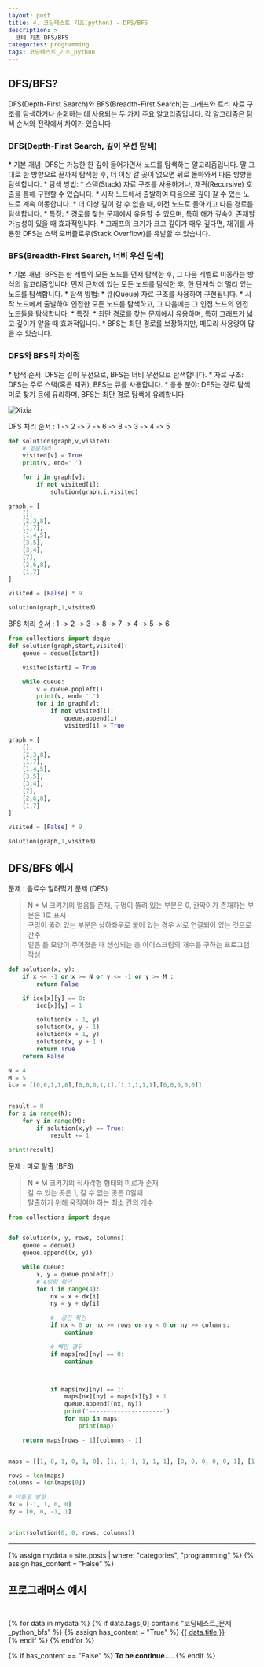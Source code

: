 ```yaml
---
layout: post
title: 4. 코딩테스트 기초(python) - DFS/BFS
description: >
  코테 기초 DFS/BFS
categories: programming
tags: 코딩테스트_기초_python
---
```


<h2>
    <span class = "jjw_h2_style"> DFS/BFS? </span>
</h2>

DFS(Depth-First Search)와 BFS(Breadth-First Search)는 그래프와 트리 자료 구조를 탐색하거나 순회하는 데 사용되는 두 가지 주요 알고리즘입니다. 각 알고리즘은 탐색 순서와 전략에서 차이가 있습니다.

<h3>DFS(Depth-First Search, 깊이 우선 탐색)</h3>
* 기본 개념: DFS는 가능한 한 깊이 들어가면서 노드를 탐색하는 알고리즘입니다. 말 그대로 한 방향으로 끝까지 탐색한 후, 더 이상 갈 곳이 없으면 뒤로 돌아와서 다른 방향을 탐색합니다.
* 탐색 방법:
  * 스택(Stack) 자료 구조를 사용하거나, 재귀(Recursive) 호출을 통해 구현할 수 있습니다.
  * 시작 노드에서 출발하여 다음으로 깊이 갈 수 있는 노드로 계속 이동합니다.
  * 더 이상 깊이 갈 수 없을 때, 이전 노드로 돌아가고 다른 경로를 탐색합니다.
* 특징:
  * 경로를 찾는 문제에서 유용할 수 있으며, 특히 해가 깊숙이 존재할 가능성이 있을 때 효과적입니다.
  * 그래프의 크기가 크고 깊이가 매우 깊다면, 재귀를 사용한 DFS는 스택 오버플로우(Stack Overflow)를 유발할 수 있습니다.

<h3> BFS(Breadth-First Search, 너비 우선 탐색)</h3>
* 기본 개념: BFS는 한 레벨의 모든 노드를 먼저 탐색한 후, 그 다음 레벨로 이동하는 방식의 알고리즘입니다. 먼저 근처에 있는 모든 노드를 탐색한 후, 한 단계씩 더 멀리 있는 노드를 탐색합니다.
* 탐색 방법:
    * 큐(Queue) 자료 구조를 사용하여 구현됩니다.
    * 시작 노드에서 출발하여 인접한 모든 노드를 탐색하고, 그 다음에는 그 인접 노드의 인접 노드들을 탐색합니다.
* 특징:
    * 최단 경로를 찾는 문제에서 유용하며, 특히 그래프가 넓고 깊이가 얕을 때 효과적입니다.
    * BFS는 최단 경로를 보장하지만, 메모리 사용량이 많을 수 있습니다.

<h3>DFS와 BFS의 차이점</h3>
* 탐색 순서: DFS는 깊이 우선으로, BFS는 너비 우선으로 탐색합니다.
* 자료 구조: DFS는 주로 스택(혹은 재귀), BFS는 큐를 사용합니다.
* 응용 분야: DFS는 경로 탐색, 미로 찾기 등에 유리하며, BFS는 최단 경로 탐색에 유리합니다.

![Xixia](/assets/images/programming/20240827dfs1.png)

DFS 처리 순서 : 1 -> 2 -> 7 -> 6 -> 8 -> 3 -> 4 -> 5
~~~python
def solution(graph,v,visited):
    # 방문처리
    visited[v] = True
    print(v, end=' ')

    for i in graph[v]:
        if not visited[i]:
            solution(graph,i,visited)

graph = [
    [],
    [2,3,8],
    [1,7],
    [1,4,5],
    [3,5],
    [3,4],
    [7],
    [2,6,8],
    [1,7]
]

visited = [False] * 9

solution(graph,1,visited)
~~~

BFS 처리 순서 : 1 -> 2 -> 3 -> 8 -> 7 -> 4 -> 5 -> 6
~~~python
from collections import deque
def solution(graph,start,visited):
    queue = deque([start])

    visited[start] = True

    while queue:
        v = queue.popleft()
        print(v, end= ' ')
        for i in graph[v]:
            if not visited[i]:
                queue.append(i)
                visited[i] = True

graph = [
    [],
    [2,3,8],
    [1,7],
    [1,4,5],
    [3,5],
    [3,4],
    [7],
    [2,6,8],
    [1,7]
]

visited = [False] * 9

solution(graph,1,visited)
~~~


<h2>
    <span class = "jjw_h2_style"> DFS/BFS  예시 </span>
</h2>

문제 : 음료수 얼려먹기 문제 (DFS)
> N * M 크키기의 얼음틀 존재, 구멍이 뚤려 있는 부분은 0, 칸막이가 존재하는 부분은 1로 표시<br>
> 구멍이 뚫려 있는 부분은 상하좌우로 붙어 있는 경우 서로 연결되어 있는 것으로 간주   <br>
> 얼음 틀 모양이 주어졌을 때 생성되는 총 아이스크림의 개수를 구하는 프로그램 작성 

~~~python
def solution(x, y):
    if x <= -1 or x >= N or y <= -1 or y >= M :
        return False

    if ice[x][y] == 0:
        ice[x][y] = 1

        solution(x - 1, y)
        solution(x, y - 1)
        solution(x + 1, y)
        solution(x, y + 1 )
        return True
    return False

N = 4
M = 5
ice = [[0,0,1,1,0],[0,0,0,1,1],[1,1,1,1,1],[0,0,0,0,0]]


result = 0
for x in range(N):
    for y in range(M):
        if solution(x,y) == True:
            result += 1

print(result)
~~~




문제 : 미로 탈출 (BFS)
> N * M 크키기의 직사각형 형태의 미로가 존재<br>
> 갈 수 있는 곳은 1, 갈 수 없는 곳은 0일때   <br>
> 탈출하기 위해 움직여야 하는 최소 칸의 개수 

~~~python
from collections import deque


def solution(x, y, rows, columns):
    queue = deque()
    queue.append((x, y))

    while queue:
        x, y = queue.popleft()
        # 4방향 확인
        for i in range(4):
            nx = x + dx[i]
            ny = y + dy[i]

            #  공간 확인
            if nx < 0 or nx >= rows or ny < 0 or ny >= columns:
                continue

            # 벽인 경우
            if maps[nx][ny] == 0:
                continue



            if maps[nx][ny] == 1:
                maps[nx][ny] = maps[x][y] + 1
                queue.append((nx, ny))
                print('---------------------')
                for map in maps:
                    print(map)

    return maps[rows - 1][columns - 1]


maps = [[1, 0, 1, 0, 1, 0], [1, 1, 1, 1, 1, 1], [0, 0, 0, 0, 0, 1], [1, 1, 1, 1, 1, 1], [1, 1, 1, 1, 1, 1]]

rows = len(maps)
columns = len(maps[0])

# 이동할 방향
dx = [-1, 1, 0, 0]
dy = [0, 0, -1, 1]


print(solution(0, 0, rows, columns))


~~~


<hr>
<div>
    {% assign mydata = site.posts | where: "categories", "programming" %}
    {% assign has_content = "False" %}
      <h2>
    <span class = "jjw_h2_style"> 프로그래머스 예시 </span> <br><br>
      </h2>
      {% for data in mydata %}
         {% if data.tags[0] contains "코딩테스트_문제_python_bfs" %}
            {% assign has_content = "True" %}
            <a href="{{ site.baseurl}}{{ data.url }}">{{ data.title }}</a> <br>
        {% endif %}
    {% endfor %}
</div>
<div>

{% if has_content == "False" %}
  <b>To be continue....</b> 
{% endif %}
</div>

















